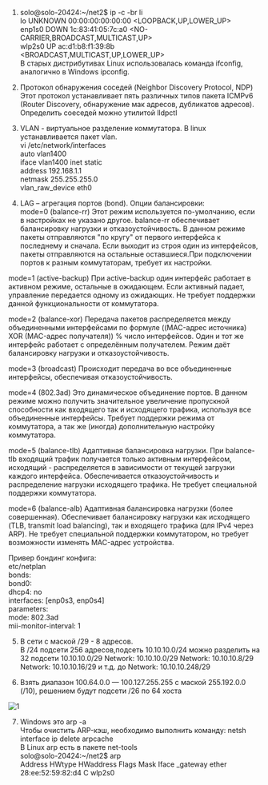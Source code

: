 1. solo@solo-20424:~/net2$ ip -c -br li  
   lo               UNKNOWN        00:00:00:00:00:00 <LOOPBACK,UP,LOWER_UP>   
   enp1s0           DOWN           1c:83:41:05:7c:a0 <NO-CARRIER,BROADCAST,MULTICAST,UP>   
   wlp2s0           UP             ac:d1:b8:f1:39:8b <BROADCAST,MULTICAST,UP,LOWER_UP>  
В старых дистрибутивах Linux использовалась команда ifconfig, аналогично в Windows ipconfig.  

2. Протокол обнаружения соседей (Neighbor Discovery Protocol, NDP) Этот протокол устанавливает пять различных типов пакета ICMPv6 (Router Discovery, обнаружение мак адресов, дубликатов адресов). Определить соеседей можно утилитой lldpctl   
   

3. VLAN - виртуальное разделение коммутатора. В linux устанавливается пакет vlan.  
   vi /etc/network/interfaces  
   auto vlan1400  
   iface vlan1400 inet static  
      address 192.168.1.1  
      netmask 255.255.255.0  
      vlan_raw_device eth0  
      
4. LAG – агрегация портов (bond).  Опции балансировки:  
   mode=0 (balance-rr)
Этот режим используется по-умолчанию, если в настройках не указано другое. balance-rr обеспечивает балансировку нагрузки и отказоустойчивость. В данном режиме пакеты отправляются "по кругу" от первого интерфейса к последнему и сначала. Если выходит из строя один из интерфейсов, пакеты отправляются на остальные оставшиеся.При подключении портов к разным коммутаторам, требует их настройки.

mode=1 (active-backup)
При active-backup один интерфейс работает в активном режиме, остальные в ожидающем. Если активный падает, управление передается одному из ожидающих. Не требует поддержки данной функциональности от коммутатора.

mode=2 (balance-xor)
Передача пакетов распределяется между объединенными интерфейсами по формуле ((MAC-адрес источника) XOR (MAC-адрес получателя)) % число интерфейсов. Один и тот же интерфейс работает с определённым получателем. Режим даёт балансировку нагрузки и отказоустойчивость.

mode=3 (broadcast)
Происходит передача во все объединенные интерфейсы, обеспечивая отказоустойчивость.

mode=4 (802.3ad)
Это динамическое объединение портов. В данном режиме можно получить значительное увеличение пропускной способности как входящего так и исходящего трафика, используя все объединенные интерфейсы. Требует поддержки режима от коммутатора, а так же (иногда) дополнительную настройку коммутатора.

mode=5 (balance-tlb)
Адаптивная балансировка нагрузки. При balance-tlb входящий трафик получается только активным интерфейсом, исходящий - распределяется в зависимости от текущей загрузки каждого интерфейса. Обеспечивается отказоустойчивость и распределение нагрузки исходящего трафика. Не требует специальной поддержки коммутатора.

mode=6 (balance-alb)
Адаптивная балансировка нагрузки (более совершенная). Обеспечивает балансировку нагрузки как исходящего (TLB, transmit load balancing), так и входящего трафика (для IPv4 через ARP). Не требует специальной поддержки коммутатором, но требует возможности изменять MAC-адрес устройства.

  Привер бондинг конфига:  
   etc/netplan    
       bonds:  
         bond0:  
            dhcp4: no  
            interfaces: [enp0s3, enp0s4]  
            parameters:   
               mode: 802.3ad  
               mii-monitor-interval: 1  
    
 5. В сети с маской /29 - 8 адресов.  
    В /24 подсети 256 адресов,подсеть 10.10.10.0/24 можно разделить на 32 подсети 10.10.10.0/29 Network: 10.10.10.0/29 Network: 10.10.10.8/29
    Network: 10.10.10.16/29 и т.д. до Network: 10.10.10.248/29  
    
 6. Взять диапазон 100.64.0.0 — 100.127.255.255 с маской 255.192.0.0 (/10), решением будут подсети /26 по 64 хоста  
    
![1](https://user-images.githubusercontent.com/26553608/153428684-a4f82e7b-fe15-4454-b513-5219522508b4.jpg)  

7. Windows  это arp -a  
   Чтобы очистить ARP-кэш, необходимо выполнить команду: netsh interface ip delete arpcache    
   В Linux arp есть в пакете net-tools  
   solo@solo-20424:~/net2$ arp  
Address                  HWtype  HWaddress           Flags Mask            Iface
_gateway                 ether   28:ee:52:59:82:d4   C                     wlp2s0
